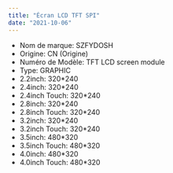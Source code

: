 ```yaml
---
title: "Écran LCD TFT SPI"
date: "2021-10-06"
---
```


- Nom de marque: SZFYDOSH
- Origine: CN (Origine)
- Numéro de Modèle: TFT LCD screen module
- Type: GRAPHIC
- 2.2inch: 320\*240
- 2.4inch: 320\*240
- 2.4inch Touch: 320\*240
- 2.8inch: 320\*240
- 2.8inch Touch: 320\*240
- 3.2inch: 320\*240
- 3.2inch Touch: 320\*240
- 3.5inch: 480\*320
- 3.5inch Touch: 480\*320
- 4.0inch: 480\*320
- 4.0inch Touch: 480\*320
